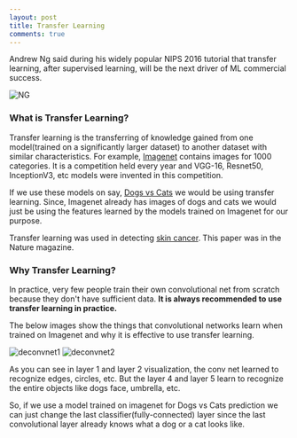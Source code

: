 ```yaml
---
layout: post
title: Transfer Learning
comments: true
---
```


Andrew Ng said during his widely popular NIPS 2016 tutorial that transfer learning, after supervised learning, will be the next driver of ML commercial success.

![NG](https://raw.githubusercontent.com/yashk2810/yashk2810.github.io/master/images/andrew_ng_drivers_ml_success-1.png "NG")

### What is Transfer Learning?

Transfer learning is the transferring of knowledge gained from one model(trained on a significantly larger dataset) to another dataset with similar characteristics. For example, <a href="http://www.image-net.org/">Imagenet</a> contains images for 1000 categories. It is a competition held every year and VGG-16, Resnet50, InceptionV3, etc models were invented in this competition. 

If we use these models on say, <a href="https://www.kaggle.com/c/dogs-vs-cats">Dogs vs Cats</a> we would be using transfer learning. Since, Imagenet already has images of dogs and cats we would just be using the features learned by the models trained on Imagenet for our purpose.

Transfer learning was used in detecting <a href="http://news.stanford.edu/2017/01/25/artificial-intelligence-used-identify-skin-cancer/">skin cancer</a>. This paper was in the Nature magazine.

### Why Transfer Learning?

In practice, very few people train their own convolutional net from scratch because they don't have sufficient data. **It is always recommended to use transfer learning in practice.**

The below images show the things that convolutional networks learn when trained on Imagenet and why it is effective to use transfer learning.

![deconvnet1](https://raw.githubusercontent.com/yashk2810/yashk2810.github.io/master/images/deconvnet1.png "deconvnet1")
![deconvnet2](https://raw.githubusercontent.com/yashk2810/yashk2810.github.io/master/images/deconvnet2.png "deconvnet2")

As you can see in layer 1 and layer 2 visualization, the conv net learned to recognize edges, circles, etc. But the layer 4 and layer 5 learn to recognize the entire objects like dogs face, umbrella, etc. 

So, if we use a model trained on imagenet for Dogs vs Cats prediction we can just change the last classifier(fully-connected) layer since the last convolutional layer already knows what a dog or a cat looks like.


